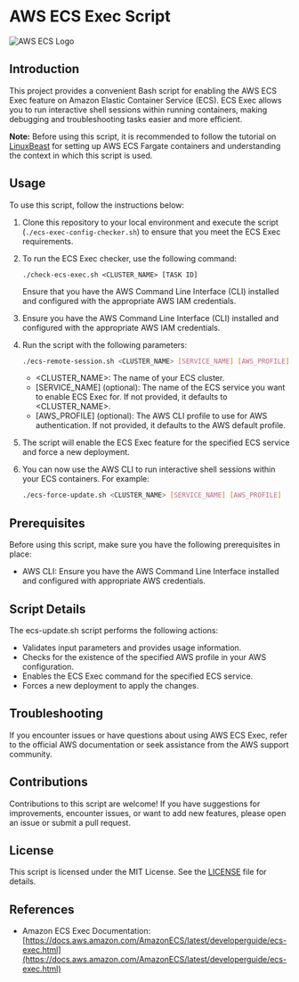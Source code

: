 # AWS ECS Exec Script

![AWS ECS Logo](https://aws.amazon.com/images/powered-by-aws.png)

## Introduction

This project provides a convenient Bash script for enabling the AWS ECS Exec feature on Amazon Elastic Container Service (ECS). ECS Exec allows you to run interactive shell sessions within running containers, making debugging and troubleshooting tasks easier and more efficient.

**Note:** Before using this script, it is recommended to follow the tutorial on [LinuxBeast](https://linuxbeast.com/tutorials/aws/remote-the-aws-ecs-fargate-container/) for setting up AWS ECS Fargate containers and understanding the context in which this script is used.

## Usage

To use this script, follow the instructions below:

1. Clone this repository to your local environment and execute the script (`./ecs-exec-config-checker.sh`) to ensure that you meet the ECS Exec requirements.
2. To run the ECS Exec checker, use the following command:
    ```
    ./check-ecs-exec.sh <CLUSTER_NAME> [TASK ID]
    ```
   Ensure that you have the AWS Command Line Interface (CLI) installed and configured with the appropriate AWS IAM credentials.
3. Ensure you have the AWS Command Line Interface (CLI) installed and configured with the appropriate AWS IAM credentials.

4. Run the script with the following parameters:

    ```bash
    ./ecs-remote-session.sh <CLUSTER_NAME> [SERVICE_NAME] [AWS_PROFILE]
    ```
    - <CLUSTER_NAME>: The name of your ECS cluster.
    - [SERVICE_NAME] (optional): The name of the ECS service you want to enable ECS Exec for. If not provided, it defaults to <CLUSTER_NAME>.
    - [AWS_PROFILE] (optional): The AWS CLI profile to use for AWS authentication. If not provided, it defaults to the AWS default profile.

5. The script will enable the ECS Exec feature for the specified ECS service and force a new deployment.

6. You can now use the AWS CLI to run interactive shell sessions within your ECS containers. For example:

    ```bash
    ./ecs-force-update.sh <CLUSTER_NAME> [SERVICE_NAME] [AWS_PROFILE]
    ```

## Prerequisites

Before using this script, make sure you have the following prerequisites in place:

 - AWS CLI: Ensure you have the AWS Command Line Interface installed and configured with appropriate AWS credentials.

## Script Details

 The ecs-update.sh script performs the following actions:

 - Validates input parameters and provides usage information.
 - Checks for the existence of the specified AWS profile in your AWS configuration.
 - Enables the ECS Exec command for the specified ECS service.
 - Forces a new deployment to apply the changes.

## Troubleshooting

 If you encounter issues or have questions about using AWS ECS Exec, refer to the official AWS documentation or seek assistance from the AWS support community.

## Contributions

 Contributions to this script are welcome! If you have suggestions for improvements, encounter issues, or want to add new features, please open an issue or submit a pull request.

## License

 This script is licensed under the MIT License. See the [LICENSE](https://chat.openai.com/LICENSE) file for details.

## References

 - Amazon ECS Exec Documentation: [https://docs.aws.amazon.com/AmazonECS/latest/developerguide/ecs-exec.html](https://docs.aws.amazon.com/AmazonECS/latest/developerguide/ecs-exec.html)
